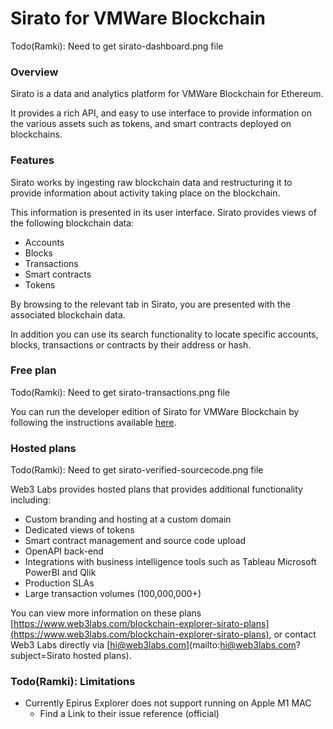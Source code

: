 # Sirato for VMWare Blockchain

Todo(Ramki): Need to get sirato-dashboard.png file
<!--- ![alt text](sirato-dashboard.png "Sirato dashboard") --->

### Overview

Sirato is a data and analytics platform for VMWare Blockchain for Ethereum.

It provides a rich API, and easy to use interface to provide information on the various assets such as tokens, and smart contracts deployed on blockchains. 

### Features

Sirato works by ingesting raw blockchain data and restructuring it to provide information about activity taking place on the blockchain.

This information is presented in its user interface. Sirato provides views of the following blockchain data:

- Accounts
- Blocks
- Transactions
- Smart contracts
- Tokens

By browsing to the relevant tab in Sirato, you are presented with the associated blockchain data.

In addition you can use its search functionality to locate specific accounts, blocks, transactions or contracts by their address or hash.

### Free plan

Todo(Ramki): Need to get sirato-transactions.png file
<!--- ![alt text](sirato-transactions.png "Sirato transactions") --->

You can run the developer edition of Sirato for VMWare Blockchain by following the instructions available [here](https://github.com/web3labs/sirato-free).

### Hosted plans

Todo(Ramki): Need to get sirato-verified-sourcecode.png file
<!--- ![alt text](sirato-verified-sourcecode.png "Sirato verified sourcecode") --->

Web3 Labs provides hosted plans that provides additional functionality including:

- Custom branding and hosting at a custom domain
- Dedicated views of tokens
- Smart contract management and source code upload
- OpenAPI back-end 
- Integrations with business intelligence tools such as Tableau Microsoft PowerBI and Qlik
- Production SLAs
- Large transaction volumes (100,000,000+)

You can view more information on these plans [https://www.web3labs.com/blockchain-explorer-sirato-plans](https://www.web3labs.com/blockchain-explorer-sirato-plans), or contact Web3 Labs directly via [hi@web3labs.com](mailto:hi@web3labs.com?subject=Sirato hosted plans).

### Todo(Ramki): Limitations
- Currently Epirus Explorer does not support running on Apple M1 MAC
  - Find a Link to their issue reference (official)
